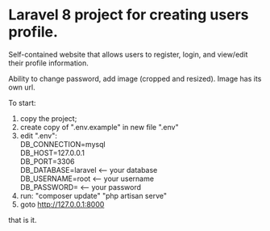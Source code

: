 # Laravel 8 project for creating users profile.

Self-contained website that allows users to register, login, and view/edit their profile information.

Ability to change password, add image (cropped and resized).
Image has its own url.


To start:
1. copy the project;
2. create copy of ".env.example" in new file ".env"
3. edit ".env":<br>
   DB_CONNECTION=mysql<br>
   DB_HOST=127.0.0.1<br>
   DB_PORT=3306<br>
   DB_DATABASE=laravel  <-- your database<br>
   DB_USERNAME=root  <-- your username<br>
   DB_PASSWORD=  <-- your password<br>
4. run:
   "composer update"
   "php artisan serve"
5. goto http://127.0.0.1:8000


that is it.




